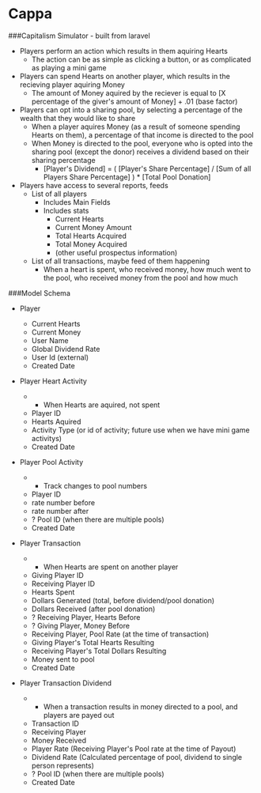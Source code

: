 Cappa
=====

###Capitalism Simulator - built from laravel

- Players perform an action which results in them aquiring Hearts
  - The action can be as simple as clicking a button, or as complicated as playing a mini game
- Players can spend Hearts on another player, which results in the recieving player aquiring Money
  - The amount of Money aquired by the reciever is equal to [X percentage of the giver's amount of Money] + .01 (base factor)
- Players can opt into a sharing pool, by selecting a percentage of the wealth that they would like to share
  - When a player aquires Money (as a result of someone spending Hearts on them), a percentage of that income is directed to the pool
  - When Money is directed to the pool, everyone who is opted into the sharing pool (except the donor) receives a dividend based on their sharing percentage
    - [Player's Dividend] = ( [Player's Share Percentage] / [Sum of all Players Share Percentage] ) * [Total Pool Donation] 
- Players have access to several reports, feeds
  - List of all players
    - Includes Main Fields
    - Includes stats
      - Current Hearts
      - Current Money Amount
      - Total Hearts Acquired
      - Total Money Acquired
      - (other useful prospectus information)
  - List of all transactions, maybe feed of them happening
    - When a heart is spent, who received money, how much went to the pool, who received money from the pool and how much

###Model Schema

- Player
  - Current Hearts
  - Current Money
  - User Name
  - Global Dividend Rate
  - User Id (external)
  - Created Date


- Player Heart Activity
  - * When Hearts are aquired, not spent
  - Player ID
  - Hearts Aquired
  - Activity Type (or id of activity; future use when we have mini game activitys)
  - Created Date

- Player Pool Activity
  - * Track changes to pool numbers
  - Player ID
  - rate number before
  - rate number after
  - ? Pool ID (when there are multiple pools)
  - Created Date


- Player Transaction
  - * When Hearts are spent on another player
  - Giving Player ID
  - Receiving Player ID
  - Hearts Spent
  - Dollars Generated (total, before dividend/pool donation)
  - Dollars Received (after pool donation)
  - ? Receiving Player, Hearts Before
  - ? Giving Player, Money Before
  - Receiving Player, Pool Rate (at the time of transaction)
  - Giving Player's Total Hearts Resulting
  - Receiving Player's Total Dollars Resulting
  - Money sent to pool 
  - Created Date

- Player Transaction Dividend
  - * When a transaction results in money directed to a pool, and players are payed out
  - Transaction ID
  - Receiving Player
  - Money Received
  - Player Rate (Receiving Player's Pool rate at the time of Payout)
  - Dividend Rate (Calculated percentage of pool, dividend to single person represents)
  - ? Pool ID (when there are multiple pools)
  - Created Date

